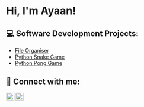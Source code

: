 <h1>Hi, I'm Ayaan! <br/>
<h2>💻 Software Development Projects:</h2>
  
- [File Organiser](https://github.com/AikonDev/FileOrganiser)
- [Python Snake Game](https://github.com/AikonDev/PythonSnakeGame)
- [Python Pong Game](https://github.com/AikonDev/PythonPongGame)

<h2>📱 Connect with me:</h2>

[<img align="left" alt="AikonDev | LinkedIn" width="22px" src="https://upload.wikimedia.org/wikipedia/commons/7/7e/LinkedIn_PNG16.png" />][linkedin]
[<img align="left" alt="AikonDev | Instagram" width="22px" src="https://upload.wikimedia.org/wikipedia/commons/thumb/5/58/Instagram-Icon.png/640px-Instagram-Icon.png" />][instagram]

[instagram]: https://www.instagram.com/ayn.jk
[linkedin]: https://www.linkedin.com/in/ayaan-jaman-khan-b0410b34a
